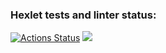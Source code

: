 ### Hexlet tests and linter status:
[![Actions Status](https://github.com/KiritoMorl/frontend-project-46/workflows/hexlet-check/badge.svg)](https://github.com/KiritoMorl/frontend-project-46/actions)
<a href="https://codeclimate.com/github/KiritoMorl/frontend-project-46/maintainability"><img src="https://api.codeclimate.com/v1/badges/a5106705cb9abf1c83d5/maintainability" /></a>